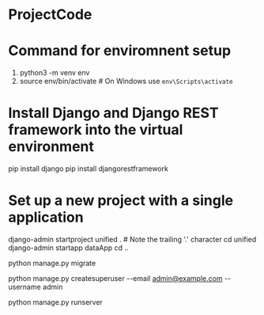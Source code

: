 # ProjectCode
# Command for enviromnent setup

1. python3 -m venv env
2. source env/bin/activate  # On Windows use `env\Scripts\activate`

# Install Django and Django REST framework into the virtual environment
pip install django
pip install djangorestframework

# Set up a new project with a single application
django-admin startproject unified .  # Note the trailing '.' character
cd unified
django-admin startapp dataApp
cd ..

python manage.py migrate

python manage.py createsuperuser --email admin@example.com --username admin

python manage.py runserver